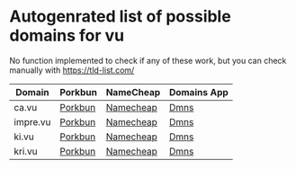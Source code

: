 # Autogenrated list of possible domains for vu

No function implemented to check if any of these work, but you can check manually with https://tld-list.com/

| Domain | Porkbun | NameCheap | Domains App |
|---|---|---|---|
| ca.vu | [Porkbun](https://porkbun.com/checkout/search?prb=e814663da1&tlds=&idnLanguage=&search=search&q=ca.vu) | [Namecheap](https://www.namecheap.com/domains/registration/results/?domain=ca.vu) | [Dmns](https://dmns.app/domains?q=ca.vu) |
| impre.vu | [Porkbun](https://porkbun.com/checkout/search?prb=e814663da1&tlds=&idnLanguage=&search=search&q=impre.vu) | [Namecheap](https://www.namecheap.com/domains/registration/results/?domain=impre.vu) | [Dmns](https://dmns.app/domains?q=impre.vu) |
| ki.vu | [Porkbun](https://porkbun.com/checkout/search?prb=e814663da1&tlds=&idnLanguage=&search=search&q=ki.vu) | [Namecheap](https://www.namecheap.com/domains/registration/results/?domain=ki.vu) | [Dmns](https://dmns.app/domains?q=ki.vu) |
| kri.vu | [Porkbun](https://porkbun.com/checkout/search?prb=e814663da1&tlds=&idnLanguage=&search=search&q=kri.vu) | [Namecheap](https://www.namecheap.com/domains/registration/results/?domain=kri.vu) | [Dmns](https://dmns.app/domains?q=kri.vu) |
